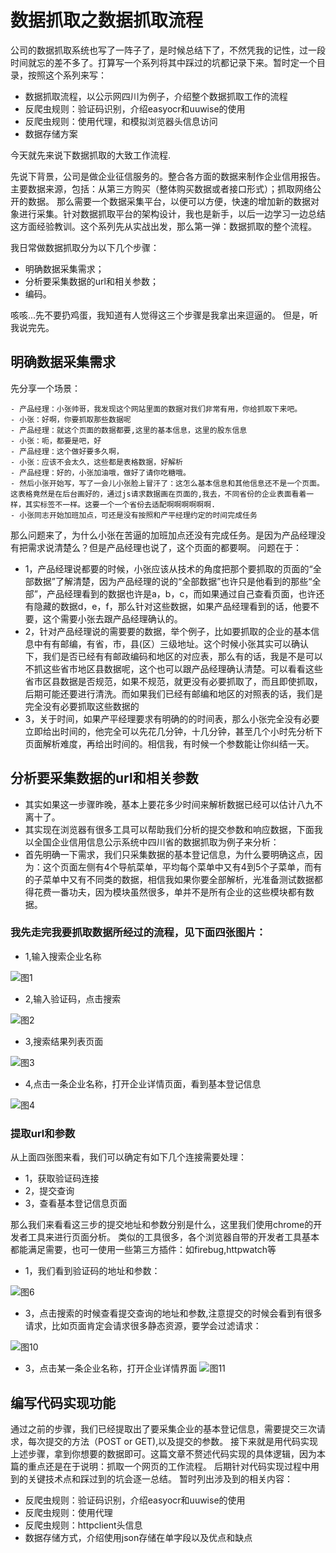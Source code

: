 # 数据抓取之数据抓取流程

公司的数据抓取系统也写了一阵子了，是时候总结下了，不然凭我的记性，过一段时间就忘的差不多了。打算写一个系列将其中踩过的坑都记录下来。暂时定一个目录，按照这个系列来写：

- 数据抓取流程，以公示网四川为例子，介绍整个数据抓取工作的流程
- 反爬虫规则：验证码识别，介绍easyocr和uuwise的使用
- 反爬虫规则：使用代理，和模拟浏览器头信息访问
- 数据存储方案
 
今天就先来说下数据抓取的大致工作流程.

先说下背景，公司是做企业征信服务的。整合各方面的数据来制作企业信用报告。主要数据来源，包括：从第三方购买（整体购买数据或者接口形式）；抓取网络公开的数据。
那么需要一个数据采集平台，以便可以方便，快速的增加新的数据对象进行采集。针对数据抓取平台的架构设计，我也是新手，以后一边学习一边总结这方面经验教训。这个系列先从实战出发，那么第一弹：数据抓取的整个流程。

我日常做数据抓取分为以下几个步骤：

- 明确数据采集需求；
- 分析要采集数据的url和相关参数；
- 编码。

咳咳...先不要扔鸡蛋，我知道有人觉得这三个步骤是我拿出来逗逼的。
但是，听我说完先。
## 明确数据采集需求
 先分享一个场景：
 
    - 产品经理：小张帅哥，我发现这个网站里面的数据对我们非常有用，你给抓取下来吧。
    - 小张：好啊，你要抓取那些数据呢
    - 产品经理：就这个页面的数据都要,这里的基本信息，这里的股东信息
    - 小张：呃，都要是吧，好
    - 产品经理：这个做好要多久啊，
    - 小张：应该不会太久，这些都是表格数据，好解析
    - 产品经理：好的，小张加油哦，做好了请你吃糖哦。
    - 然后小张开始写，写了一会儿小张脸上冒汗了：这怎么基本信息和其他信息还不是一个页面。这表格竟然是在后台画好的，通过js请求数据画在页面的,我去，不同省份的企业表面看着一样，其实标签不一样。这要一个一个省份去适配啊啊啊啊啊啊.
    - 小张同志开始加班加点，可还是没有按照和产平经理约定的时间完成任务

那么问题来了，为什么小张在苦逼的加班加点还没有完成任务。是因为产品经理没有把需求说清楚么？但是产品经理也说了，这个页面的都要啊。
问题在于：

- 1，产品经理说都要的时候，小张应该从技术的角度把那个要抓取的页面的“全部数据”了解清楚，因为产品经理的说的“全部数据”也许只是他看到的那些“全部”，产品经理看到的数据也许是a，b，c，而如果通过自己查看页面，也许还有隐藏的数据d，e，f，那么针对这些数据，如果产品经理看到的话，他要不要，这个需要小张去跟产品经理确认的。
- 2，针对产品经理说的需要要的数据，举个例子，比如要抓取的企业的基本信息中有有邮编，有省，市，县(区）三级地址。这个时候小张其实可以确认下，我们是否已经有有邮政编码和地区的对应表，那么有的话，我是不是可以不抓这些省市地区县数据呢，这个也可以跟产品经理确认清楚。可以看看这些省市区县数据是否规范，如果不规范，就更没有必要抓取了，而且即使抓取，后期可能还要进行清洗。而如果我们已经有邮编和地区的对照表的话，我们是完全没有必要抓取这些数据的
- 3，关于时间，如果产平经理要求有明确的的时间表，那么小张完全没有必要立即给出时间的，他完全可以先花几分钟，十几分钟，甚至几个小时先分析下页面解析难度，再给出时间的。相信我，有时候一个参数能让你纠结一天。

## 分析要采集数据的url和相关参数

- 其实如果这一步骤昨晚，基本上要花多少时间来解析数据已经可以估计八九不离十了。
- 其实现在浏览器有很多工具可以帮助我们分析的提交参数和响应数据，下面我以全国企业信用信息公示系统中四川省的数据抓取为例子来分析：
- 首先明确一下需求，我们只采集数据的基本登记信息，为什么要明确这点，因为：这个页面左侧有4个导航菜单，平均每个菜单中又有4到5个子菜单，而有的子菜单中又有不同类的数据，相信我如果你要全部解析，光准备测试数据都得花费一番功夫，因为模块虽然很多，单并不是所有企业的这些模块都有数据。


### 我先走完我要抓取数据所经过的流程，见下面四张图片：

- 1,输入搜索企业名称

![图1](images/crawler_process/crawler1.png)

- 2,输入验证码，点击搜索

![图2](images/crawler_process/crawler2.png)

- 3,搜索结果列表页面

![图3](images/crawler_process/crawler3.png)

- 4,点击一条企业名称，打开企业详情页面，看到基本登记信息

![图4](images/crawler_process/crawler4.png)

### 提取url和参数

从上面四张图来看，我们可以确定有如下几个连接需要处理：
- 1，获取验证码连接
- 2，提交查询
- 3，查看基本登记信息页面

那么我们来看看这三步的提交地址和参数分别是什么，这里我们使用chrome的开发者工具来进行页面分析。
类似的工具很多，各个浏览器自带的开发者工具基本都能满足需要，也可一使用一些第三方插件：如firebug,httpwatch等

- 1，我们看到验证码的地址和参数：

![图6](images/crawler_process/crawler6.png)

- 3，点击搜索的时候查看提交查询的地址和参数,注意提交的时候会看到有很多请求，比如页面肯定会请求很多静态资源，要学会过滤请求：

![图10](images/crawler_process/crawler10.png)

- 3，点击某一条企业名称，打开企业详情界面
![图11](images/crawler_process/crawler11.png)

## 编写代码实现功能

通过之前的步骤，我们已经提取出了要采集企业的基本登记信息，需要提交三次请求，每次提交的方法（POST or GET),以及提交的参数。
接下来就是用代码实现上述步骤，拿到你想要的数据即可。这篇文章不赘述代码实现的具体逻辑，因为本篇的重点还是在于说明：抓取一个网页的工作流程。
后期针对代码实现过程中用到的关键技术点和踩过到的坑会逐一总结。
暂时列出涉及到的相关内容：

- 反爬虫规则：验证码识别，介绍easyocr和uuwise的使用
- 反爬虫规则：使用代理
- 反爬虫规则：httpclient头信息
- 数据存储方式，介绍使用json存储在单字段以及优点和缺点